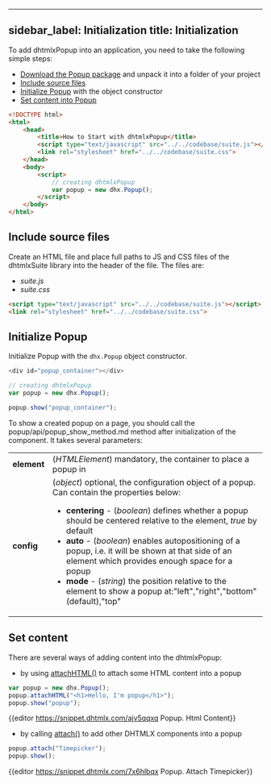 
---
sidebar_label: Initialization
title: Initialization
---          

To add dhtmlxPopup into an application, you need to take the following simple steps:

- [Download the Popup package](https://dhtmlx.com/docs/products/dhtmlxSuite/download.shtml) and unpack it into a folder of your project
- [Include source files](#includesourcefiles)
- [Initialize Popup](#initializepopup) with the object constructor
- [Set content into Popup](#attachcontentintopopup)

~~~html
<!DOCTYPE html>
<html>
    <head>
        <title>How to Start with dhtmlxPopup</title>         
        <script type="text/javascript" src="../../codebase/suite.js"></script>
        <link rel="stylesheet" href="../../codebase/suite.css">
    </head>
    <body>       
        <script>
            // creating dhtmlxPopup
            var popup = new dhx.Popup();
        </script>
    </body>
</html>
~~~


Include source files
--------------------

Create an HTML file and place full paths to JS and CSS files of the dhtmlxSuite library into the header of the file. The files are:

- *suite.js*
- *suite.css*

~~~html
<script type="text/javascript" src="../../codebase/suite.js"></script>
<link rel="stylesheet" href="../../codebase/suite.css">
~~~

Initialize Popup
---------------------

Initialize Popup with the `dhx.Popup` object constructor. 

~~~js
<div id="popup_container"></div>
~~~


~~~js
// creating dhtmlxPopup
var popup = new dhx.Popup();

popup.show("popup_container");
~~~

To show a created popup on a page, you should call the popup/api/popup_show_method.md method after initialization of the component. It takes several parameters:

<table class="webixdoc_links">
	<tbody>
        <tr>
			<td class="webixdoc_links0"><b>element</b></td>
			<td>(<i>HTMLElement</i>) mandatory, the container to place a popup in</td>
		</tr>
        <tr>
			<td class="webixdoc_links0"><b>config</b></td>
			<td>(<i>object</i>) optional, the configuration object of a popup. Can contain the properties below:
            <ul>
                <li><b>centering</b> - (<i>boolean</i>) defines whether a popup should be centered relative to the element, <i>true</i> by default</li>
                <li><b>auto</b> - (<i>boolean</i>) enables autopositioning of a popup, i.e. it will be shown at that side of an element which provides enough space for a popup</li>
                <li><b>mode</b> - (<i>string</i>) the position relative to the element to show a popup at:"left","right","bottom" (default),"top"</li>
            </ul></td>
		</tr>
    </tbody>
</table> 
    
Set content
---------------

There are several ways of adding content into the dhtmlxPopup:

- by using [attachHTML()](popup/api/popup_attachhtml_method.md) to attach some HTML content into a popup 

~~~js
var popup = new dhx.Popup();
popup.attachHTML("<h1>Hello, I'm popup</h1>");
popup.show("popup");
~~~

{{editor	https://snippet.dhtmlx.com/ajv5qqxq	Popup. Html Content}}

- by calling [attach()](popup/api/popup_attach_method.md) to add other DHTMLX components into a popup

~~~js
popup.attach("Timepicker");
popup.show();
~~~

{{editor	https://snippet.dhtmlx.com/7x6hlbqx	Popup. Attach Timepicker}}

